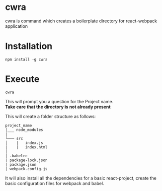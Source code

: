 # cwra
cwra is command which creates a boilerplate directory for react-webpack application


# Installation
```
npm install -g cwra
```

# Execute
```
cwra
```
This will prompt you a question for the Project name.<br>
**Take care that the directory is not already present**

This will create a folder structure as follows:<br>

```
project_name  
│___ node_modules
|
└─── src
│    |   index.js
|    |   index.html
│   
| .babelrc
| package-lock.json
| package.json
| webpack.config.js

```

It will also install all the dependencies for a basic react-project, create the basic configuration files for webpack and babel.
